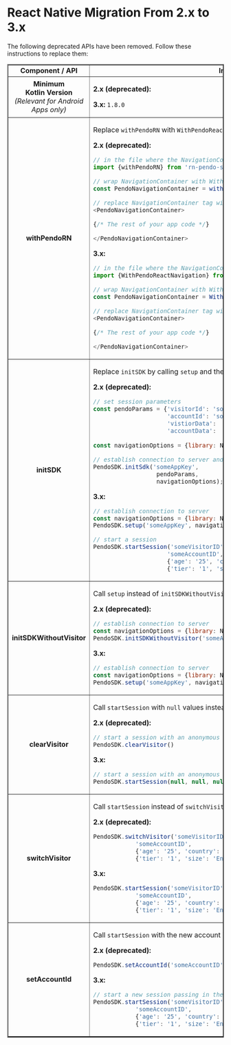 # React Native Migration From 2.x to 3.x


The following deprecated APIs have been removed. Follow these instructions to replace them:

<table border =2>

<tr>
<td align=center><b>Component / API </td>
<td align=center><b>Instructions</b></td>
</tr>

<!--- new row --->

<tr>
<td align=center><b>Minimum <br> Kotlin Version</b> <br> <i> (Relevant for Android Apps only) </td>
<td>

<b>2.x (deprecated):</b> 

<b>3.x:</b> `1.8.0`

</td>
</tr>

<!--- new row --->

<tr>
<td align=center><b>withPendoRN </td>
<td>

Replace `withPendoRN` with `WithPendoReactNavigation`:

<b>2.x (deprecated):</b>

```javascript
// in the file where the NavigationContainer is created
import {withPendoRN} from 'rn-pendo-sdk'    

// wrap NavigationContainer with WithPendoReactNavigation HOC
const PendoNavigationContainer = withPendoRN(NavigationContainer);    

// replace NavigationContainer tag with PendoNavigationContainer tag
<PendoNavigationContainer>

{/* The rest of your app code */}

</PendoNavigationContainer>
```

<b>3.x:</b>

```javascript
// in the file where the NavigationContainer is created
import {WithPendoReactNavigation} from 'rn-pendo-sdk'    

// wrap NavigationContainer with WithPendoReactNavigation HOC
const PendoNavigationContainer = WithPendoReactNavigation(NavigationContainer);    

// replace NavigationContainer tag with PendoNavigationContainer tag
<PendoNavigationContainer>

{/* The rest of your app code */}

</PendoNavigationContainer>
```

</td>
</tr>

<!--- new row --->

<tr>
<td align=center><b>initSDK </td>
<td>

Replace `initSDK` by calling `setup` and then `startSession`.

<b>2.x (deprecated):</b>

```javascript
// set session parameters
const pendoParams = {'visitorId': 'someVisitorID',
                     'accountId': 'someAccountID',
                     'vistiorData':  {'age': '25', 'country': 'USA'},
                     'accountData':  {'tier': '1', 'size': 'Enterprise'}};
                     
const navigationOptions = {library: NavigationLibraryType.ReactNavigation};

// establish connection to server and start a session
PendoSDK.initSdk('someAppKey', 
                  pendoParams, 
                  navigationOptions);
```

<b>3.x:</b>

```javascript
// establish connection to server
const navigationOptions = {library: NavigationLibraryType.ReactNavigation};
PendoSDK.setup('someAppKey', navigationOptions);

// start a session
PendoSDK.startSession('someVisitorID', 
                     'someAccountID', 
                     {'age': '25', 'country': 'USA'}, 
                     {'tier': '1', 'size': 'Enterprise'});
```

</td>
</tr>

<!--- new row --->

<tr>
<td align=center><b>initSDKWithoutVisitor </td>
<td>

Call `setup` instead of `initSDKWithoutVisitor`.

<b>2.x (deprecated):</b>

```javascript
// establish connection to server
const navigationOptions = {library: NavigationLibraryType.ReactNavigation};
PendoSDK.initSDKWithoutVisitor('someAppKey', navigationOptions);
```

<b>3.x:</b>

```javascript
// establish connection to server
const navigationOptions = {library: NavigationLibraryType.ReactNavigation};
PendoSDK.setup('someAppKey', navigationOptions);
```

</td>
</tr>

<!--- new row --->

<tr>
<td align=center><b>clearVisitor </td>
<td>

Call `startSession` with `null` values instead of `clearVisitor`.

<b>2.x (deprecated):</b>

```javascript
// start a session with an anonymous visitor
PendoSDK.clearVisitor()
```

<b>3.x:</b>

```javascript
// start a session with an anonymous visitor
PendoSDK.startSession(null, null, null, null);
```

</td>
</tr>

<!--- new row --->

<tr>
<td align=center><b>switchVisitor </td>
<td>

Call `startSession` instead of `switchVisitor`.

<b>2.x (deprecated):</b>

```javascript
PendoSDK.switchVisitor('someVisitorID', 
            'someAccountID', 
            {'age': '25', 'country': 'USA'}, 
            {'tier': '1', 'size': 'Enterprise'});
```

<b>3.x:</b>

```javascript
PendoSDK.startSession('someVisitorID', 
            'someAccountID', 
            {'age': '25', 'country': 'USA'}, 
            {'tier': '1', 'size': 'Enterprise'});
```

</td>
</tr>

<!--- new row --->

<tr>
<td align=center><b>setAccountId </td>
<td>

Call `startSession` with the new account id value instead of `setAccountId`.

<b>2.x (deprecated):</b>

```javascript
PendoSDK.setAccountId('someAccountID');
```

<b>3.x:</b>

```javascript
// start a new session passing in the new accountId 
PendoSDK.startSession('someVisitorID', 
            'someAccountID', 
            {'age': '25', 'country': 'USA'}, 
            {'tier': '1', 'size': 'Enterprise'});
```

</td>
</tr>
</table>